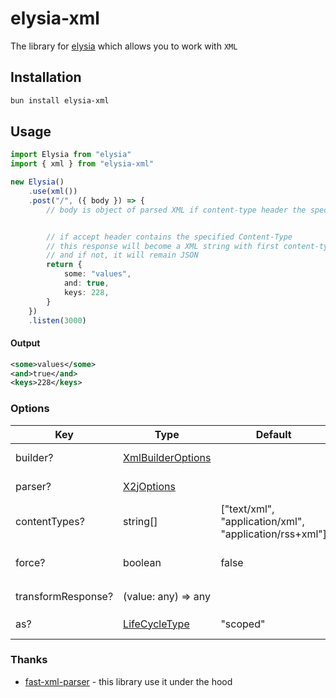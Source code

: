 # elysia-xml

The library for [elysia](https://elysiajs.com) which allows you to work with `XML`

## Installation

```bash
bun install elysia-xml
```

## Usage

<!-- prettier-ignore -->
```ts
import Elysia from "elysia"
import { xml } from "elysia-xml"

new Elysia()
    .use(xml())
    .post("/", ({ body }) => {
        // body is object of parsed XML if content-type header the specified Content-Type


        // if accept header contains the specified Content-Type
        // this response will become a XML string with first content-type from array,
        // and if not, it will remain JSON
        return {
            some: "values",
            and: true,
            keys: 228,
        }
    })
    .listen(3000)
```

#### Output

```xml
<some>values</some>
<and>true</and>
<keys>228</keys>
```

### Options

| Key                | Type                                                                                                            | Default                                                | Description                                                         |
| ------------------ | --------------------------------------------------------------------------------------------------------------- | ------------------------------------------------------ | ------------------------------------------------------------------- |
| builder?           | [XmlBuilderOptions](https://github.com/NaturalIntelligence/fast-xml-parser/blob/master/docs/v4/3.XMLBuilder.md) |                                                        | Options to configure `XML` builder                                  |
| parser?            | [X2jOptions](https://github.com/NaturalIntelligence/fast-xml-parser/blob/master/docs/v4/2.XMLparseOptions.md)   |                                                        | Options to configure `XML` parser                                   |
| contentTypes?      | string[]                                                                                                        | ["text/xml", "application/xml", "application/rss+xml"] | An array of `content-types` that need to be serialized/deserialized |
| force?             | boolean                                                                                                         | false                                                  | Don't look at the `accept` header to serialize?                     |
| transformResponse? | (value: any) => any                                                                                             |                                                        | Handler to transform `response`                                     |
| as?                | [LifeCycleType](https://elysiajs.com/essential/scope.html#hook-type)                                            | "scoped"                                               | Option to specify `type` of hooks                                   |

### Thanks

-   [fast-xml-parser](https://www.npmjs.com/package/fast-xml-parser) - this library use it under the hood
